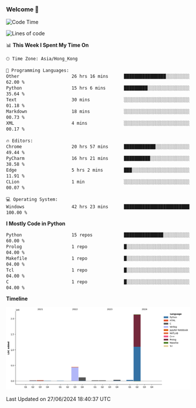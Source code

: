 ### Welcome 👋

<!--START_SECTION:waka-->
![Code Time](http://img.shields.io/badge/Code%20Time-257%20hrs-blue)

![Lines of code](https://img.shields.io/badge/From%20Hello%20World%20I%27ve%20Written-2.8%20million%20lines%20of%20code-blue)

📊 **This Week I Spent My Time On** 

```text
🕑︎ Time Zone: Asia/Hong_Kong

💬 Programming Languages: 
Other                    26 hrs 16 mins      ████████████████░░░░░░░░░   62.00 % 
Python                   15 hrs 6 mins       █████████░░░░░░░░░░░░░░░░   35.64 % 
Text                     30 mins             ░░░░░░░░░░░░░░░░░░░░░░░░░   01.18 % 
Markdown                 18 mins             ░░░░░░░░░░░░░░░░░░░░░░░░░   00.73 % 
XML                      4 mins              ░░░░░░░░░░░░░░░░░░░░░░░░░   00.17 % 

🔥 Editors: 
Chrome                   20 hrs 57 mins      ████████████░░░░░░░░░░░░░   49.44 % 
PyCharm                  16 hrs 21 mins      ██████████░░░░░░░░░░░░░░░   38.58 % 
Edge                     5 hrs 2 mins        ███░░░░░░░░░░░░░░░░░░░░░░   11.91 % 
CLion                    1 min               ░░░░░░░░░░░░░░░░░░░░░░░░░   00.07 % 

💻 Operating System: 
Windows                  42 hrs 23 mins      █████████████████████████   100.00 % 
```

**I Mostly Code in Python** 

```text
Python                   15 repos            ███████████████░░░░░░░░░░   60.00 % 
Prolog                   1 repo              █░░░░░░░░░░░░░░░░░░░░░░░░   04.00 % 
Makefile                 1 repo              █░░░░░░░░░░░░░░░░░░░░░░░░   04.00 % 
Tcl                      1 repo              █░░░░░░░░░░░░░░░░░░░░░░░░   04.00 % 
C                        1 repo              █░░░░░░░░░░░░░░░░░░░░░░░░   04.00 % 
```



**Timeline**

![Lines of Code chart](https://raw.githubusercontent.com/xhj2501/xhj2501/main/assets/bar_graph.png)


 Last Updated on 27/06/2024 18:40:37 UTC
<!--END_SECTION:waka-->



